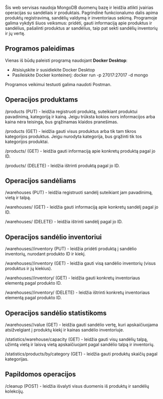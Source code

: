 Šis web servisas naudoja MongoDB duomenų bazę ir leidžia atlikti įvairias operacijas su sandėliais ir produktais. 
Pagrindinė funkcionalumo dalis apima produktų registravimą, sandėlių valdymą ir inventoriaus sekimą.
Programoje galima vykdyti šiuos veiksmus: pridėti, 
gauti informaciją apie produktus ir sandėlius, pašalinti produktus ar sandėlius, taip pat sekti sandėlių inventorių ir jų vertę.

## Programos paleidimas

Vienas iš būdų paleisti programą naudojant **Docker Desktop**:

* Atsisiųskite ir susidiekite Docker Desktop
* Pasileiskite Docker konteinerį: docker run -p 27017:27017 -d mongo

Programos veikimui testuoti galima naudoti Postman.

## **Operacijos produktams**
/products (PUT) - leidžia registruoti produktą, suteikiant produktui pavadinimą, kategoriją ir kainą. Jeigu trūksta kokios nors informacijos arba kaina nėra teisinga, bus grąžinamas klaidos pranešimas.

/products (GET) - leidžia gauti visus produktus arba tik tam tikros kategorijos produktus. Jeigu nurodyta kategorija, bus grąžinti tik tos kategorijos produktai.

/products/<productId> (GET) - leidžia gauti informaciją apie konkretų produktą pagal jo ID.

/products/<productId> (DELETE) - leidžia ištrinti produktą pagal jo ID.

## **Operacijos sandėliams**
/warehouses (PUT) - leidžia registruoti sandėlį suteikiant jam pavadinimą, vietą ir talpą.

/warehouses/<warehouseId> (GET) - leidžia gauti informaciją apie konkretų sandėlį pagal jo ID.

/warehouses/<warehouseId> (DELETE) - leidžia ištrinti sandėlį pagal jo ID.

## **Operacijos sandėlio inventoriui**

/warehouses/<warehouseId>/inventory (PUT) - leidžia pridėti produktą į sandėlio inventorių, nurodant produkto ID ir kiekį.

/warehouses/<warehouseId>/inventory (GET) - leidžia gauti visą sandėlio inventorių (visus produktus ir jų kiekius).

/warehouses/<warehouseId>/inventory/<inventoryId> (GET) - leidžia gauti konkretų inventoriaus elementą pagal produkto ID.

/warehouses/<warehouseId>/inventory/<inventoryId> (DELETE) - leidžia ištrinti konkretų inventoriaus elementą pagal produkto ID.

## **Operacijos sandėlio statistikoms**

/warehouses/<warehouseId>/value (GET) - leidžia gauti sandėlio vertę, kuri apskaičiuojama atsižvelgiant į produktų kiekį ir kainas sandėlio inventoriuje.

/statistics/warehouse/capacity (GET) - leidžia gauti visų sandėlių talpą, užimtą vietą ir laisvą vietą apskaičiuojant pagal sandėlio talpą ir inventorių.

/statistics/products/by/category (GET) - leidžia gauti produktų skaičių pagal kategorijas.

## **Papildomos operacijos**
/cleanup (POST) - leidžia išvalyti visus duomenis iš produktų ir sandėlių kolekcijų.


